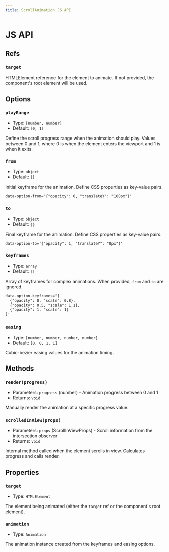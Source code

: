 ```yaml
---
title: ScrollAnimation JS API
---
```


# JS API

## Refs

### `target`

HTMLElement reference for the element to animate. If not provided, the component's root element will be used.

## Options

### `playRange`

- Type: `[number, number]`
- Default: `[0, 1]`

Define the scroll progress range when the animation should play. Values between 0 and 1, where 0 is when the element enters the viewport and 1 is when it exits.

### `from`

- Type: `object`
- Default: `{}`

Initial keyframe for the animation. Define CSS properties as key-value pairs.

```html
data-option-from='{"opacity": 0, "translateY": "100px"}'
```

### `to`

- Type: `object`
- Default: `{}`

Final keyframe for the animation. Define CSS properties as key-value pairs.

```html
data-option-to='{"opacity": 1, "translateY": "0px"}'
```

### `keyframes`

- Type: `array`
- Default: `[]`

Array of keyframes for complex animations. When provided, `from` and `to` are ignored.

```html
data-option-keyframes='[
  {"opacity": 0, "scale": 0.8},
  {"opacity": 0.5, "scale": 1.1},
  {"opacity": 1, "scale": 1}
]'
```

### `easing`

- Type: `[number, number, number, number]`
- Default: `[0, 0, 1, 1]`

Cubic-bezier easing values for the animation timing.

## Methods

### `render(progress)`

- Parameters: `progress` (number) - Animation progress between 0 and 1
- Returns: `void`

Manually render the animation at a specific progress value.

### `scrolledInView(props)`

- Parameters: `props` (ScrollInViewProps) - Scroll information from the intersection observer
- Returns: `void`

Internal method called when the element scrolls in view. Calculates progress and calls render.

## Properties

### `target`

- Type: `HTMLElement`

The element being animated (either the `target` ref or the component's root element).

### `animation`

- Type: `Animation`

The animation instance created from the keyframes and easing options.
